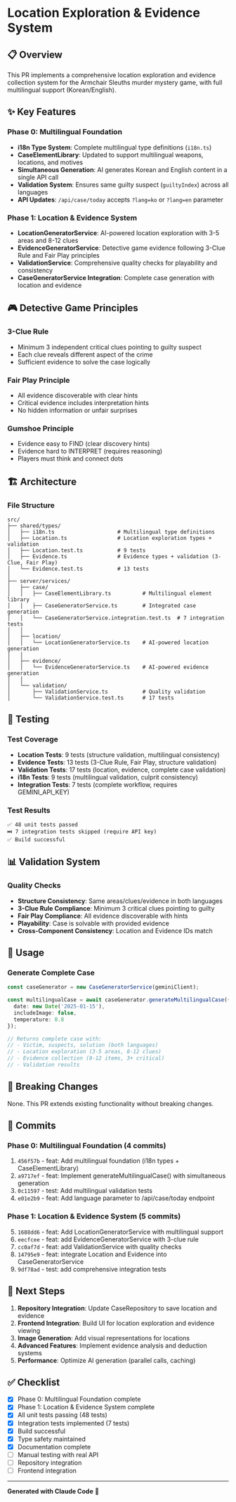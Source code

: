 # Location Exploration & Evidence System

## 📋 Overview

This PR implements a comprehensive location exploration and evidence collection system for the Armchair Sleuths murder mystery game, with full multilingual support (Korean/English).

## ✨ Key Features

### Phase 0: Multilingual Foundation
- **i18n Type System**: Complete multilingual type definitions (`i18n.ts`)
- **CaseElementLibrary**: Updated to support multilingual weapons, locations, and motives
- **Simultaneous Generation**: AI generates Korean and English content in a single API call
- **Validation System**: Ensures same guilty suspect (`guiltyIndex`) across all languages
- **API Updates**: `/api/case/today` accepts `?lang=ko` or `?lang=en` parameter

### Phase 1: Location & Evidence System
- **LocationGeneratorService**: AI-powered location exploration with 3-5 areas and 8-12 clues
- **EvidenceGeneratorService**: Detective game evidence following 3-Clue Rule and Fair Play principles
- **ValidationService**: Comprehensive quality checks for playability and consistency
- **CaseGeneratorService Integration**: Complete case generation with location and evidence

## 🎮 Detective Game Principles

### 3-Clue Rule
- Minimum 3 independent critical clues pointing to guilty suspect
- Each clue reveals different aspect of the crime
- Sufficient evidence to solve the case logically

### Fair Play Principle
- All evidence discoverable with clear hints
- Critical evidence includes interpretation hints
- No hidden information or unfair surprises

### Gumshoe Principle
- Evidence easy to FIND (clear discovery hints)
- Evidence hard to INTERPRET (requires reasoning)
- Players must think and connect dots

## 🏗️ Architecture

### File Structure
```
src/
├── shared/types/
│   ├── i18n.ts                    # Multilingual type definitions
│   ├── Location.ts                # Location exploration types + validation
│   ├── Location.test.ts           # 9 tests
│   ├── Evidence.ts                # Evidence types + validation (3-Clue, Fair Play)
│   └── Evidence.test.ts           # 13 tests
│
├── server/services/
│   ├── case/
│   │   ├── CaseElementLibrary.ts          # Multilingual element library
│   │   ├── CaseGeneratorService.ts        # Integrated case generation
│   │   └── CaseGeneratorService.integration.test.ts  # 7 integration tests
│   │
│   ├── location/
│   │   └── LocationGeneratorService.ts    # AI-powered location generation
│   │
│   ├── evidence/
│   │   └── EvidenceGeneratorService.ts    # AI-powered evidence generation
│   │
│   └── validation/
│       ├── ValidationService.ts           # Quality validation
│       └── ValidationService.test.ts      # 17 tests
```

## 🧪 Testing

### Test Coverage
- **Location Tests**: 9 tests (structure validation, multilingual consistency)
- **Evidence Tests**: 13 tests (3-Clue Rule, Fair Play, structure validation)
- **Validation Tests**: 17 tests (location, evidence, complete case validation)
- **i18n Tests**: 9 tests (multilingual validation, culprit consistency)
- **Integration Tests**: 7 tests (complete workflow, requires GEMINI_API_KEY)

### Test Results
```
✅ 48 unit tests passed
⏭️ 7 integration tests skipped (require API key)
✅ Build successful
```

## 📊 Validation System

### Quality Checks
- **Structure Consistency**: Same areas/clues/evidence in both languages
- **3-Clue Rule Compliance**: Minimum 3 critical clues pointing to guilty
- **Fair Play Compliance**: All evidence discoverable with hints
- **Playability**: Case is solvable with provided evidence
- **Cross-Component Consistency**: Location and Evidence IDs match

## 🚀 Usage

### Generate Complete Case
```typescript
const caseGenerator = new CaseGeneratorService(geminiClient);

const multilingualCase = await caseGenerator.generateMultilingualCase({
  date: new Date('2025-01-15'),
  includeImage: false,
  temperature: 0.8
});

// Returns complete case with:
// - Victim, suspects, solution (both languages)
// - Location exploration (3-5 areas, 8-12 clues)
// - Evidence collection (8-12 items, 3+ critical)
// - Validation results
```

## 🔄 Breaking Changes

None. This PR extends existing functionality without breaking changes.

## 📝 Commits

### Phase 0: Multilingual Foundation (4 commits)
1. `456f57b` - feat: Add multilingual foundation (i18n types + CaseElementLibrary)
2. `a9717ef` - feat: Implement generateMultilingualCase() with simultaneous generation
3. `0c11597` - test: Add multilingual validation tests
4. `e01e2b9` - feat: Add language parameter to /api/case/today endpoint

### Phase 1: Location & Evidence System (5 commits)
5. `1688dd6` - feat: Add LocationGeneratorService with multilingual support
6. `eecfcee` - feat: add EvidenceGeneratorService with 3-clue rule
7. `cc0af7d` - feat: add ValidationService with quality checks
8. `14795e9` - feat: integrate Location and Evidence into CaseGeneratorService
9. `9df78ad` - test: add comprehensive integration tests

## 🎯 Next Steps

1. **Repository Integration**: Update CaseRepository to save location and evidence
2. **Frontend Integration**: Build UI for location exploration and evidence viewing
3. **Image Generation**: Add visual representations for locations
4. **Advanced Features**: Implement evidence analysis and deduction systems
5. **Performance**: Optimize AI generation (parallel calls, caching)

## ✅ Checklist

- [x] Phase 0: Multilingual Foundation complete
- [x] Phase 1: Location & Evidence System complete
- [x] All unit tests passing (48 tests)
- [x] Integration tests implemented (7 tests)
- [x] Build successful
- [x] Type safety maintained
- [x] Documentation complete
- [ ] Manual testing with real API
- [ ] Repository integration
- [ ] Frontend integration

---

**Generated with Claude Code** 🤖
